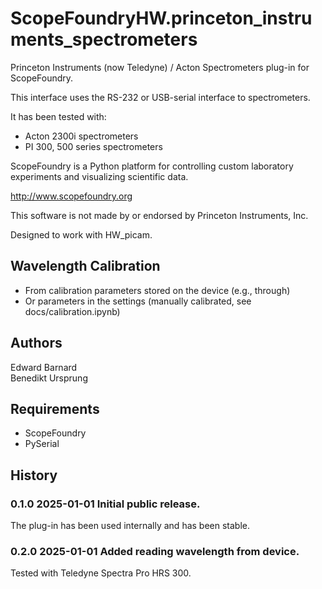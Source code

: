 ScopeFoundryHW.princeton_instruments_spectrometers
==================================================

Princeton Instruments (now Teledyne) / Acton Spectrometers plug-in for ScopeFoundry.

This interface uses the RS-232 or USB-serial interface to spectrometers.

It has been tested with:
- Acton 2300i spectrometers
- PI 300, 500 series spectrometers

ScopeFoundry is a Python platform for controlling custom laboratory 
experiments and visualizing scientific data.

<http://www.scopefoundry.org>

This software is not made by or endorsed by Princeton Instruments, Inc.

Designed to work with HW_picam.

Wavelength Calibration
----------------------

- From calibration parameters stored on the device (e.g., through)
- Or parameters in the settings (manually calibrated, see docs/calibration.ipynb)

Authors
-------

Edward Barnard  
Benedikt Ursprung

Requirements
------------

- ScopeFoundry
- PySerial

History
-------

### 0.1.0  2025-01-01  Initial public release.

The plug-in has been used internally and has been stable.

### 0.2.0  2025-01-01  Added reading wavelength from device.

Tested with Teledyne Spectra Pro HRS 300.